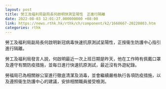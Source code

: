 ```yaml
---
layout: post
title: 勞工及福利局副局長何啟明快測呈陽性　正進行隔離
date: 2022-08-03 12:01:27.000000000 +08:00
link: https://news.rthk.hk/rthk/ch/component/k2/1660667-20220803.htm
categories: rthk
---
```


勞工及福利局副局長何啟明新冠病毒快速抗原測試呈陽性，正按衞生防護中心指引進行隔離。

勞工及福利局發言人說，何啟明最近一次上班日期是昨天，他在工作時有佩戴口罩及遵守有關防疫措施，並每日進行快速抗原測試，最近沒有外遊紀錄。

勞福局已為相關辦公室進行徹底清潔及消毒，並會繼續嚴格執行各項防疫措施，以及遵照衞生防護中心的建議，安排相關職員接受檢測。
